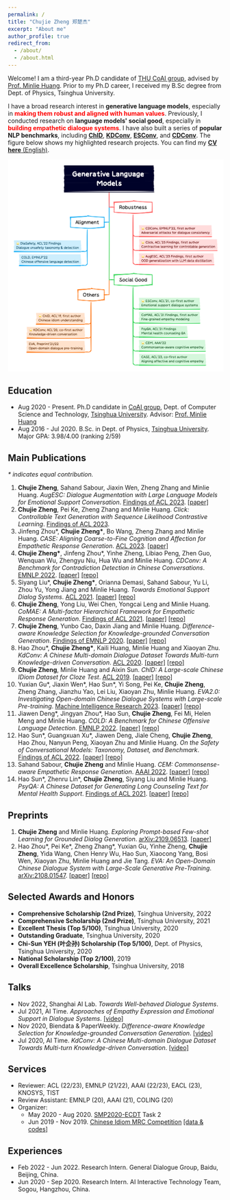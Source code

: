 ```yaml
---
permalink: /
title: "Chujie Zheng 郑楚杰"
excerpt: "About me"
author_profile: true
redirect_from: 
  - /about/
  - /about.html
---
```


Welcome! I am a third-year Ph.D candidate of [THU CoAI group](http://coai.cs.tsinghua.edu.cn/), advised by [Prof. Minlie Huang](http://coai.cs.tsinghua.edu.cn/hml/).
Prior to my Ph.D career, I received my B.Sc degree from Dept. of Physics, Tsinghua University.

I have a broad research interest in **generative language models**, especially in **<font color=red>making them robust and aligned with human values</font>**.
Previously, I conducted research on **language models' social good**, especially in **<font color=red>building empathetic dialogue systems</font>**.
I have also built a series of **popular NLP benchmarks**, including [**ChID**](https://github.com/chujiezheng/ChID-Dataset), [**KDConv**](https://github.com/thu-coai/KdConv), [**ESConv**](https://github.com/thu-coai/Emotional-Support-Conversation), and [**CDConv**](https://github.com/thu-coai/CDConv).
The figure below shows my highlighted research projects. You can find my [**CV here** (English)](./cv_chujie_en.pdf).

![Research Framework](./framework.png)

## Education

- Aug 2020 - Present. Ph.D candidate in [CoAI group](http://coai.cs.tsinghua.edu.cn/), Dept. of Computer Science and Technology, [Tsinghua University](https://www.tsinghua.edu.cn/). Advisor: [Prof. Minlie Huang](http://coai.cs.tsinghua.edu.cn/hml/)
- Aug 2016 - Jul 2020. B.Sc. in Dept. of Physics, [Tsinghua University](https://www.tsinghua.edu.cn/). Major GPA: 3.98/4.00 (ranking 2/59)

## Main Publications

*\* indicates equal contribution.*

1. **Chujie Zheng**, Sahand Sabour, Jiaxin Wen, Zheng Zhang and Minlie Huang. *AugESC: Dialogue Augmentation with Large Language Models for Emotional Support Conversation*. <u>Findings of ACL 2023</u>. [[paper]](https://arxiv.org/abs/2202.13047)
2. **Chujie Zheng**, Pei Ke, Zheng Zhang and Minlie Huang. *Click: Controllable Text Generation with Sequence Likelihood Contrastive Learning*. <u>Findings of ACL 2023</u>.
3. Jinfeng Zhou\*, **Chujie Zheng\***, Bo Wang, Zheng Zhang and Minlie Huang. *CASE: Aligning Coarse-to-Fine Cognition and Affection for Empathetic Response Generation*. <u>ACL 2023</u>. [[paper]](https://arxiv.org/abs/2208.08845)
4. **Chujie Zheng\***, Jinfeng Zhou\*, Yinhe Zheng, Libiao Peng, Zhen Guo, Wenquan Wu, Zhengyu Niu, Hua Wu and Minlie Huang. *CDConv: A Benchmark for Contradiction Detection in Chinese Conversations*. <u>EMNLP 2022</u>. [[paper]](https://arxiv.org/abs/2210.08511) [[repo]](https://github.com/thu-coai/CDConv)
5. Siyang Liu\*, **Chujie Zheng\***, Orianna Demasi, Sahand Sabour, Yu Li, Zhou Yu, Yong Jiang and Minlie Huang. *Towards Emotional Support Dialog Systems*. <u>ACL 2021</u>. [[paper]](https://arxiv.org/abs/2106.01144) [[repo]](https://github.com/thu-coai/Emotional-Support-Conversation)
6. **Chujie Zheng**, Yong Liu, Wei Chen, Yongcai Leng and Minlie Huang. *CoMAE: A Multi-factor Hierarchical Framework for Empathetic Response Generation*. <u>Findings of ACL 2021</u>. [[paper]](https://arxiv.org/abs/2105.08316) [[repo]](https://github.com/chujiezheng/CoMAE)
7. **Chujie Zheng**, Yunbo Cao, Daxin Jiang and Minlie Huang. *Difference-aware Knowledge Selection for Knowledge-grounded Conversation Generation*. <u>Findings of EMNLP 2020</u>. [[paper]](https://arxiv.org/abs/2009.09378) [[repo]](https://github.com/chujiezheng/DiffKS)
8. Hao Zhou\*, **Chujie Zheng\***, Kaili Huang, Minlie Huang and Xiaoyan Zhu. *KdConv: A Chinese Multi-domain Dialogue Dataset Towards Multi-turn Knowledge-driven Conversation*. <u>ACL 2020</u>. [[paper]](https://arxiv.org/abs/2004.04100) [[repo]](https://github.com/thu-coai/KdConv)
9. **Chujie Zheng**, Minlie Huang and Aixin Sun. *ChID: A Large-scale Chinese IDiom Dataset for Cloze Test*. <u>ACL 2019</u>. [[paper]](https://arxiv.org/abs/1906.01265) [[repo]](https://github.com/chujiezheng/ChID-Dataset)
10. Yuxian Gu\*, Jiaxin Wen\*, Hao Sun\*, Yi Song, Pei Ke, **Chujie Zheng**, Zheng Zhang, Jianzhu Yao, Lei Liu, Xiaoyan Zhu, Minlie Huang. *EVA2.0: Investigating Open-domain Chinese Dialogue Systems with Large-scale Pre-training*. <u>Machine Intelligence Research 2023</u>. [[paper]](https://arxiv.org/abs/2203.09313) [[repo]](https://github.com/thu-coai/EVA)
11. Jiawen Deng\*, Jingyan Zhou\*, Hao Sun, **Chujie Zheng**, Fei Mi, Helen Meng and Minlie Huang. *COLD: A Benchmark for Chinese Offensive Language Detection*. <u>EMNLP 2022</u>. [[paper]](https://arxiv.org/abs/2201.06025) [[repo]](https://github.com/thu-coai/COLDataset)
12. Hao Sun\*, Guangxuan Xu\*, Jiawen Deng, Jiale Cheng, **Chujie Zheng**, Hao Zhou, Nanyun Peng, Xiaoyan Zhu and Minlie Huang. *On the Safety of Conversational Models: Taxonomy, Dataset, and Benchmark*. <u>Findings of ACL 2022</u>. [[paper]](https://arxiv.org/abs/2110.08466) [[repo]](https://github.com/thu-coai/DiaSafety)
13. Sahand Sabour, **Chujie Zheng** and Minlie Huang. *CEM: Commonsense-aware Empathetic Response Generation*. <u>AAAI 2022</u>. [[paper]](https://arxiv.org/abs/2109.05739) [[repo]](https://github.com/Sahandfer/CEM)
14. Hao Sun\*, Zhenru Lin\*, **Chujie Zheng**, Siyang Liu and Minlie Huang. *PsyQA: A Chinese Dataset for Generating Long Counseling Text for Mental Health Support*. <u>Findings of ACL 2021</u>. [[paper]](https://arxiv.org/abs/2106.01702) [[repo]](https://github.com/thu-coai/PsyQA)

## Preprints

1. **Chujie Zheng** and Minlie Huang. *Exploring Prompt-based Few-shot Learning for Grounded Dialog Generation*. <u>arXiv:2109.06513</u>. [[paper]](https://arxiv.org/abs/2109.06513)
2. Hao Zhou\*, Pei Ke\*, Zheng Zhang\*, Yuxian Gu, Yinhe Zheng, **Chujie Zheng**, Yida Wang, Chen Henry Wu, Hao Sun, Xiaocong Yang, Bosi Wen, Xiaoyan Zhu, Minlie Huang and Jie Tang. *EVA: An Open-Domain Chinese Dialogue System with Large-Scale Generative Pre-Training*. <u>arXiv:2108.01547</u>. [[paper]](https://arxiv.org/abs/2108.01547) [[repo]](https://github.com/thu-coai/EVA)

## Selected Awards and Honors

- **Comprehensive Scholarship (2nd Prize)**, Tsinghua University, 2022
- **Comprehensive Scholarship (2nd Prize)**, Tsinghua University, 2021
- **Excellent Thesis (Top 5/100)**, Tsinghua University, 2020
- **Outstanding Graduate**, Tsinghua University, 2020
- **Chi-Sun YEH (叶企孙) Scholarship (Top 5/100)**, Dept. of Physics, Tsinghua University, 2020
- **National Scholarship (Top 2/100)**, 2019
- **Overall Excellence Scholarship**, Tsinghua University, 2018

## Talks

- Nov 2022, Shanghai AI Lab. *Towards Well-behaved Dialogue Systems*.
- Jul 2021, AI Time. *Approaches of Empathy Expression and Emotional Support in Dialogue Systems*. [[video]](https://www.bilibili.com/video/BV1YB4y1N7L7/)
- Nov 2020, Biendata & PaperWeekly. *Difference-aware Knowledge Selection for Knowledge-grounded Conversation Generation*. [[video]](https://www.bilibili.com/video/BV1fZ4y137UJ/)
- Jul 2020, AI Time. *KdConv: A Chinese Multi-domain Dialogue Dataset Towards Multi-turn Knowledge-driven Conversation*. [[video]](https://www.bilibili.com/video/BV1g54y1D7TG/)

## Services

- Reviewer: ACL (22/23), EMNLP (21/22), AAAI (22/23), EACL (23), KNOSYS, TIST
- Review Assistant: EMNLP (20), AAAI (21), COLING (20)
- Organizer:
  - May 2020 - Aug 2020. [SMP2020-ECDT](https://smp2020.aconf.cn/smp.html#3) Task 2
  - Jun 2019 - Nov 2019. [Chinese Idiom MRC Competition](https://biendata.com/competition/idiom/) [[data & codes]](https://github.com/chujiezheng/ChID-Dataset/tree/master/Competition)

## Experiences

- Feb 2022 - Jun 2022. Research Intern. General Dialogue Group, Baidu, Beijing, China.
- Jun 2020 - Sep 2020. Research Intern. AI Interactive Technology Team, Sogou, Hangzhou, China.
